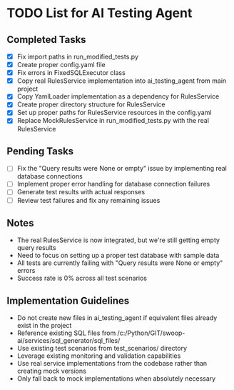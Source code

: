 # TODO List for AI Testing Agent

## Completed Tasks
- [x] Fix import paths in run_modified_tests.py
- [x] Create proper config.yaml file
- [x] Fix errors in FixedSQLExecutor class
- [x] Copy real RulesService implementation into ai_testing_agent from main project
- [x] Copy YamlLoader implementation as a dependency for RulesService
- [x] Create proper directory structure for RulesService
- [x] Set up proper paths for RulesService resources in the config.yaml
- [x] Replace MockRulesService in run_modified_tests.py with the real RulesService

## Pending Tasks
- [ ] Fix the "Query results were None or empty" issue by implementing real database connections
- [ ] Implement proper error handling for database connection failures
- [ ] Generate test results with actual responses
- [ ] Review test failures and fix any remaining issues

## Notes
- The real RulesService is now integrated, but we're still getting empty query results
- Need to focus on setting up a proper test database with sample data
- All tests are currently failing with "Query results were None or empty" errors
- Success rate is 0% across all test scenarios

## Implementation Guidelines
- Do not create new files in ai_testing_agent if equivalent files already exist in the project
- Reference existing SQL files from /c:/Python/GIT/swoop-ai/services/sql_generator/sql_files/
- Use existing test scenarios from test_scenarios/ directory
- Leverage existing monitoring and validation capabilities
- Use real service implementations from the codebase rather than creating mock versions
- Only fall back to mock implementations when absolutely necessary

